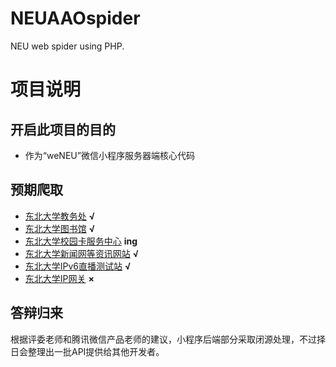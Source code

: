 # NEUAAOspider
NEU web spider using PHP.
# 项目说明
## 开启此项目的目的
- 作为“weNEU”微信小程序服务器端核心代码
## 预期爬取
- [东北大学教务处](https://aao.neu.edu.cn/)   **√**
- [东北大学图书馆](http://www.lib.neu.edu.cn/index.html)   **√**
- [东北大学校园卡服务中心](http://ecard.neu.edu.cn/)   **ing**
- [东北大学新闻网等资讯网站](http://neunews.neu.edu.cn/campus/)   **√**
- [东北大学IPv6直播测试站](https://hdtv.neu6.edu.cn/)   **√**
- [东北大学IP网关](ipgw.neu.edu.cn)   **×**
## 答辩归来
根据评委老师和腾讯微信产品老师的建议，小程序后端部分采取闭源处理，不过择日会整理出一批API提供给其他开发者。   
